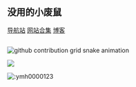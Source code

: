 ## 没用的小废鼠
[导航站](https://ymh0000123.github.io/)
[网站合集](https://ymh0000123.github.io/wzhj/)
[博客](https://xiaofeishu-boke.netlify.app/)
##
<picture>
  <source media="(prefers-color-scheme: dark)" srcset="https://cdn.jsdelivr.net/gh/ymh0000123/ymh0000123@output/github-contribution-grid-snake-dark.svg">
  <source media="(prefers-color-scheme: light)" srcset="https://cdn.jsdelivr.net/gh/ymh0000123/ymh0000123@output/github-contribution-grid-snake.svg">
  <img alt="github contribution grid snake animation" src="https://cdn.jsdelivr.net/gh/ymh0000123/ymh0000123@output/github-contribution-grid-snake.svg">
</picture>

![](https://ymh0000123.pages.dev/profile-summary-card-output/apprentice/1-repos-per-language.svg)

<img src="https://count.getloli.com/get/@:ymh0000123" alt=":ymh0000123" />
